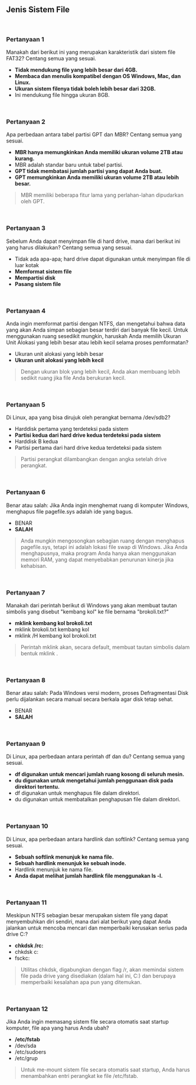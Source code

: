 ## Jenis Sistem File

<br>

### Pertanyaan 1

Manakah dari berikut ini yang merupakan karakteristik dari sistem file FAT32? Centang semua yang sesuai.

* **Tidak mendukung file yang lebih besar dari 4GB.**
* **Membaca dan menulis kompatibel dengan OS Windows, Mac, dan Linux.**
* **Ukuran sistem filenya tidak boleh lebih besar dari 32GB.**
* Ini mendukung file hingga ukuran 8GB.

<br>

### Pertanyaan 2

Apa perbedaan antara tabel partisi GPT dan MBR? Centang semua yang sesuai.

* **MBR hanya memungkinkan Anda memiliki ukuran volume 2TB atau kurang.**
* MBR adalah standar baru untuk tabel partisi.
* **GPT tidak membatasi jumlah partisi yang dapat Anda buat.**
* **GPT memungkinkan Anda memiliki ukuran volume 2TB atau lebih besar.**

> MBR memiliki beberapa fitur lama yang perlahan-lahan dipudarkan oleh GPT.
<br>

### Pertanyaan 3

Sebelum Anda dapat menyimpan file di hard drive, mana dari berikut ini yang harus dilakukan? Centang semua yang sesuai.

* Tidak ada apa-apa; hard drive dapat digunakan untuk menyimpan file di luar kotak
* **Memformat sistem file**
* **Mempartisi disk**
* **Pasang sistem file**

<br>

### Pertanyaan 4

Anda ingin memformat partisi dengan NTFS, dan mengetahui bahwa data yang akan Anda simpan sebagian besar terdiri dari banyak file kecil. Untuk menggunakan ruang sesedikit mungkin, haruskah Anda memilih Ukuran Unit Alokasi yang lebih besar atau lebih kecil selama proses pemformatan?

* Ukuran unit alokasi yang lebih besar
* **Ukuran unit alokasi yang lebih kecil**

> Dengan ukuran blok yang lebih kecil, Anda akan membuang lebih sedikit ruang jika file Anda berukuran kecil.
<br>

### Pertanyaan 5

Di Linux, apa yang bisa dirujuk oleh perangkat bernama /dev/sdb2?

* Harddisk pertama yang terdeteksi pada sistem
* **Partisi kedua dari hard drive kedua terdeteksi pada sistem**
* Harddisk B kedua
* Partisi pertama dari hard drive kedua terdeteksi pada sistem

> Partisi perangkat dilambangkan dengan angka setelah drive perangkat.
<br>

### Pertanyaan 6

Benar atau salah: Jika Anda ingin menghemat ruang di komputer Windows, menghapus file pagefile.sys adalah ide yang bagus.

* BENAR
* **SALAH**

> Anda mungkin mengosongkan sebagian ruang dengan menghapus pagefile.sys, tetapi ini adalah lokasi file swap di Windows. Jika Anda menghapusnya, maka program Anda hanya akan menggunakan memori RAM, yang dapat menyebabkan penurunan kinerja jika kehabisan.
<br>

### Pertanyaan 7

Manakah dari perintah berikut di Windows yang akan membuat tautan simbolis yang disebut "kembang kol" ke file bernama "brokoli.txt?"

* **mklink kembang kol brokoli.txt**
* mklink brokoli.txt kembang kol
* mklink /H kembang kol brokoli.txt

> Perintah mklink akan, secara default, membuat tautan simbolis dalam bentuk mklink <nama tautan> <nama file>.
<br>

### Pertanyaan 8

Benar atau salah: Pada Windows versi modern, proses Defragmentasi Disk perlu dijalankan secara manual secara berkala agar disk tetap sehat.

* BENAR
* **SALAH**

<br>

### Pertanyaan 9

Di Linux, apa perbedaan antara perintah df dan du? Centang semua yang sesuai.

* **df digunakan untuk mencari jumlah ruang kosong di seluruh mesin.**
* **du digunakan untuk mengetahui jumlah penggunaan disk pada direktori tertentu.**
* df digunakan untuk menghapus file dalam direktori.
* du digunakan untuk membatalkan penghapusan file dalam direktori.

<br>

### Pertanyaan 10

Di Linux, apa perbedaan antara hardlink dan softlink? Centang semua yang sesuai.

* **Sebuah softlink menunjuk ke nama file.**
* **Sebuah hardlink menunjuk ke sebuah inode.**
* Hardlink menunjuk ke nama file.
* **Anda dapat melihat jumlah hardlink file menggunakan ls -l.**

<br>

### Pertanyaan 11

Meskipun NTFS sebagian besar merupakan sistem file yang dapat menyembuhkan diri sendiri, mana dari alat berikut yang dapat Anda jalankan untuk mencoba mencari dan memperbaiki kerusakan serius pada drive C:?

* **chkdsk /rc:**
* chkdsk c:
* fsckc:

> Utilitas chkdsk, digabungkan dengan flag /r, akan memindai sistem file pada drive yang disediakan (dalam hal ini, C:) dan berupaya memperbaiki kesalahan apa pun yang ditemukan.
<br>

### Pertanyaan 12

Jika Anda ingin memasang sistem file secara otomatis saat startup komputer, file apa yang harus Anda ubah?

* **/etc/fstab**
* /dev/sda
* /etc/sudoers
* /etc/grup

> Untuk me-mount sistem file secara otomatis saat startup, Anda harus menambahkan entri perangkat ke file /etc/fstab.
